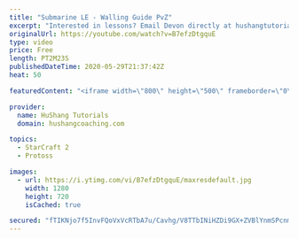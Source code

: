 ```yaml
---
title: "Submarine LE - Walling Guide PvZ"
excerpt: "Interested in lessons? Email Devon directly at hushangtutorials@outlook.com ------------------------------------------------------------------------------------------------------- Want to support HuShang Tutorials directly? Patreon is a website where you can contribute a monthly donation that will help"
originalUrl: https://youtube.com/watch?v=B7efzDtgquE
type: video
price: Free
length: PT2M23S
publishedDateTime: 2020-05-29T21:37:42Z
heat: 50

featuredContent: "<iframe width=\"800\" height=\"500\" frameborder=\"0\" src=\"https://www.youtube.com/embed/B7efzDtgquE\" allow=\"accelerometer; autoplay; encrypted-media; gyroscope; picture-in-picture\" allowfullscreen></iframe>"

provider:
  name: HuShang Tutorials
  domain: hushangcoaching.com

topics:
  - StarCraft 2
  - Protoss

images:
  - url: https://i.ytimg.com/vi/B7efzDtgquE/maxresdefault.jpg
    width: 1280
    height: 720
    isCached: true

secured: "fTIKNjo7f5InvFQoVxVcRTbA7u/Cavhg/V8TTbINiHZDi9GX+ZVBlYnmSPcnmssYAZbdd8Hvt5qFCckL1Iq+fWPxz8TBvV5OcvWkeG9kfJlPxv/uc7bBjxeqDXyw+mO7/T28xVw1rABA9gBFw5DWR+fW9bRSeC6x9MFl2lbSOUZJKbAHt7mSiMkSMufd98rODiVQfVDh2H/KtG5/pWtcVmsk0fXSVwBfMNx019ykVpCt1pPAOzHbsgIlklcsoBaNEQxnEq3MBDUgm59fhe9rLLqOFCRDRZNo7Smaliy+nRQCWdhJWhp+ZITJsLNYn3tVL8fJlEKQ4guR7gKt9sCHdI6wFqpE9/egyVwrTtmWm4byg3ti5dQT4F8MS2/EIdM3KwDsTEui46cLN+u8N4aOfsG7gJR/tKT8OqyDwzCrpsE=;WeGsR0BnRSsjP+oo64+6gA=="
---
```


